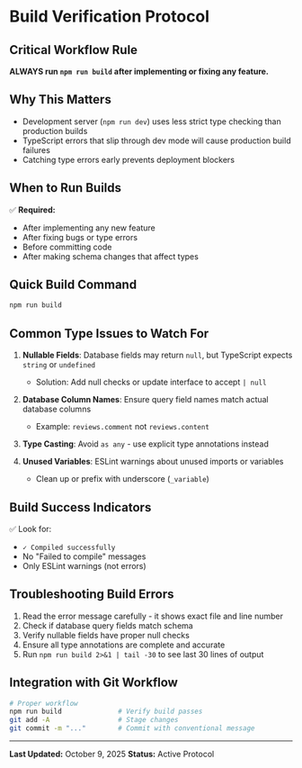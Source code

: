 # Build Verification Protocol

## Critical Workflow Rule

**ALWAYS run `npm run build` after implementing or fixing any feature.**

## Why This Matters

- Development server (`npm run dev`) uses less strict type checking than production builds
- TypeScript errors that slip through dev mode will cause production build failures
- Catching type errors early prevents deployment blockers

## When to Run Builds

✅ **Required:**
- After implementing any new feature
- After fixing bugs or type errors
- Before committing code
- After making schema changes that affect types

## Quick Build Command

```bash
npm run build
```

## Common Type Issues to Watch For

1. **Nullable Fields**: Database fields may return `null`, but TypeScript expects `string` or `undefined`
   - Solution: Add null checks or update interface to accept `| null`

2. **Database Column Names**: Ensure query field names match actual database columns
   - Example: `reviews.comment` not `reviews.content`

3. **Type Casting**: Avoid `as any` - use explicit type annotations instead

4. **Unused Variables**: ESLint warnings about unused imports or variables
   - Clean up or prefix with underscore (`_variable`)

## Build Success Indicators

✅ Look for:
- `✓ Compiled successfully`
- No "Failed to compile" messages
- Only ESLint warnings (not errors)

## Troubleshooting Build Errors

1. Read the error message carefully - it shows exact file and line number
2. Check if database query fields match schema
3. Verify nullable fields have proper null checks
4. Ensure all type annotations are complete and accurate
5. Run `npm run build 2>&1 | tail -30` to see last 30 lines of output

## Integration with Git Workflow

```bash
# Proper workflow
npm run build              # Verify build passes
git add -A                 # Stage changes
git commit -m "..."        # Commit with conventional message
```

---

**Last Updated:** October 9, 2025
**Status:** Active Protocol
